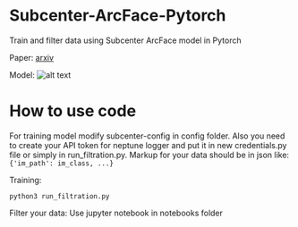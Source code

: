 # Subcenter-ArcFace-Pytorch
Train and filter data using Subcenter ArcFace model in Pytorch

Paper: [arxiv](https://www.ecva.net/papers/eccv_2020/papers_ECCV/papers/123560715.pdf)

Model:
![alt text](https://camo.githubusercontent.com/c5425fd28d64f6f6de748289ddf8269c9008414bbe824254b6b845c6033f6345/68747470733a2f2f696e7369676874666163652e61692f6173736574732f696d672f6769746875622f73756263656e746572617263666163656672616d65776f726b2e706e67)

# How to use code
For training model modify subcenter-config in config folder. 
Also you need to create your API token for neptune logger and put it in new credentials.py file or simply in run_filtration.py.
Markup for your data should be in json like: ```{'im_path': im_class, ...}```

Training: 
```
python3 run_filtration.py
```
Filter your data:
Use jupyter notebook in notebooks folder

